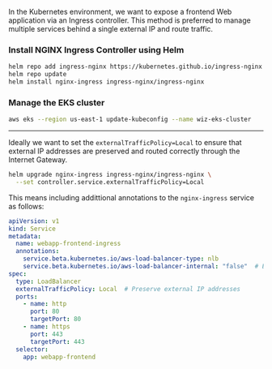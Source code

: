 In the Kubernetes environment, we want to expose a frontend Web application via an Ingress controller. This method is preferred to manage multiple services behind a single external IP and route traffic.

### Install NGINX Ingress Controller using Helm

```bash
helm repo add ingress-nginx https://kubernetes.github.io/ingress-nginx
helm repo update
helm install nginx-ingress ingress-nginx/ingress-nginx
```

### Manage the EKS cluster 

```bash
aws eks --region us-east-1 update-kubeconfig --name wiz-eks-cluster
```

---

Ideally we want to set the `externalTrafficPolicy=Local` to ensure that external IP addresses are preserved and routed correctly through the Internet Gateway.

```bash
helm upgrade nginx-ingress ingress-nginx/ingress-nginx \
  --set controller.service.externalTrafficPolicy=Local
```

This means including addittional annotations to the `nginx-ingress` service as follows:

```yaml
apiVersion: v1
kind: Service
metadata:
  name: webapp-frontend-ingress
  annotations:
    service.beta.kubernetes.io/aws-load-balancer-type: nlb
    service.beta.kubernetes.io/aws-load-balancer-internal: "false"  # Ensure it's an external Load Balancer
spec:
  type: LoadBalancer
  externalTrafficPolicy: Local  # Preserve external IP addresses
  ports:
    - name: http
      port: 80
      targetPort: 80
    - name: https
      port: 443
      targetPort: 443
  selector:
    app: webapp-frontend
```